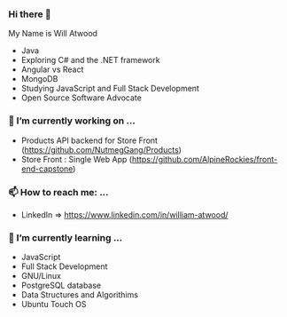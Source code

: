 ### Hi there 👋
My Name is Will Atwood 
- Java 
- Exploring C# and the .NET framework
- Angular vs React
- MongoDB
- Studying JavaScript and Full Stack Development
- Open Source Software Advocate

### 🔭 I’m currently working on ...
- Products API backend for Store Front (https://github.com/NutmegGang/Products)
- Store Front : Single Web App (https://github.com/AlpineRockies/front-end-capstone)

### 📫 How to reach me: ...
* LinkedIn => https://www.linkedin.com/in/william-atwood/


### 🌱 I’m currently learning ...
- JavaScript
- Full Stack Development
- GNU/Linux
- PostgreSQL database
- Data Structures and Algorithims
- Ubuntu Touch OS




<!--
![alt text](https://lightwellinc.com/wp-content/uploads/2020/06/site-logo-el.svg)



**Acid-Override/Acid-Override** is a ✨ _special_ ✨ repository because its `README.md` (this file) appears on your GitHub profile.

Here are some ideas to get you started:

- 🔭 I’m currently working on ...
- 🌱 I’m currently learning ...
- 👯 I’m looking to collaborate on ...
- 🤔 I’m looking for help with ...
- 💬 Ask me about ...
- 📫 How to reach me: ...
- 😄 Pronouns: ...
- ⚡ Fun fact: ...
-->

